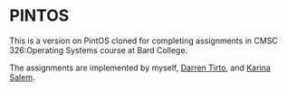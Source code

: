 # PINTOS

This is a version on PintOS cloned for completing assignments in CMSC 326:Operating Systems course at Bard College.

The assignments are implemented by myself, [Darren Tirto](https://github.com/darrentirto), and [Karina Salem](https://github.com/karinasalemks).